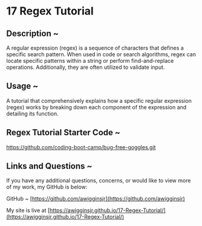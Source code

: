 # 17 Regex Tutorial

## Description ~

A regular expression (regex) is a sequence of characters that defines a specific search pattern. When used in code or search algorithms, regex can locate specific patterns within a string or perform find-and-replace operations. Additionally, they are often utilized to validate input.

## Usage ~

A tutorial that comprehensively explains how a specific regular expression (regex) works by breaking down each component of the expression and detailing its function.

## Regex Tutorial Starter Code ~

https://github.com/coding-boot-camp/bug-free-goggles.git

## Links and Questions ~

If you have any additional questions, concerns, or would like to view more of my work, my GitHub is below:

GitHub ~ [https://github.com/awigginsjr](https://github.com/awigginsjr)

My site is live at [https://awigginsjr.github.io/17-Regex-Tutorial/](https://awigginsjr.github.io/17-Regex-Tutorial/)
